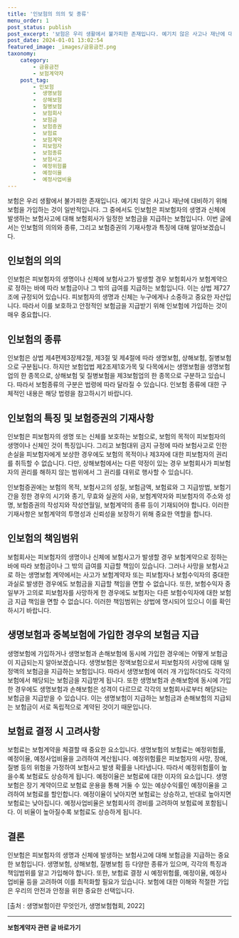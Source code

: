 ```yaml
---
title: '인보험의 의의 및 종류'
menu_order: 1
post_status: publish
post_excerpt: '보험은 우리 생활에서 불가피한 존재입니다. 예기치 않은 사고나 재난에 대비하기 위해 보험을 가입하는 것이 일반적입니다. 그 중에서도 인보험은 피보험자의 생명과 신체에 발생하는 보험사고에 대해 보험회사가 일정한 보험금을 지급하는 보험입니다. 이번 글에서는 인보험의 의의와 종류, 그리고 보험증권의 기재사항과 특징에 대해 알아보겠습니다.'
post_date: 2024-01-01 13:02:54
featured_image: _images/금융금전.png
taxonomy:
    category:
        - 금융금전
        - 보험계약자
    post_tag:
        - 인보험
        -  생명보험
        -  상해보험
        -  질병보험
        -  보험회사
        -  보험금
        -  보험증권
        -  보험료
        -  보험계약
        -  피보험자
        -  보험종류
        -  보험사고
        -  예정위험률
        -  예정이율
        -  예정사업비율
---
```



보험은 우리 생활에서 불가피한 존재입니다. 예기치 않은 사고나 재난에 대비하기 위해 보험을 가입하는 것이 일반적입니다. 그 중에서도 인보험은 피보험자의 생명과 신체에 발생하는 보험사고에 대해 보험회사가 일정한 보험금을 지급하는 보험입니다. 이번 글에서는 인보험의 의의와 종류, 그리고 보험증권의 기재사항과 특징에 대해 알아보겠습니다.

## 인보험의 의의

인보험은 피보험자의 생명이나 신체에 보험사고가 발생할 경우 보험회사가 보험계약으로 정하는 바에 따라 보험금이나 그 밖의 급여를 지급하는 보험입니다. 이는 상법 제727조에 규정되어 있습니다. 피보험자의 생명과 신체는 누구에게나 소중하고 중요한 자산입니다. 따라서 이를 보호하고 안정적인 보험금을 지급받기 위해 인보험에 가입하는 것이 매우 중요합니다.

## 인보험의 종류

인보험은 상법 제4편제3장제2절, 제3절 및 제4절에 따라 생명보험, 상해보험, 질병보험으로 구분됩니다. 하지만 보험업법 제2조제1호가목 및 다목에서는 생명보험을 생명보험업의 한 종목으로, 상해보험 및 질병보험을 제3보험업의 한 종목으로 구분하고 있습니다. 따라서 보험종류의 구분은 법령에 따라 달라질 수 있습니다. 인보험 종류에 대한 구체적인 내용은 해당 법령을 참고하시기 바랍니다.

## 인보험의 특징 및 보험증권의 기재사항

인보험은 피보험자의 생명 또는 신체를 보호하는 보험으로, 보험의 목적이 피보험자의 생명이나 신체인 것이 특징입니다. 그리고 보험대위 금지 규정에 따라 보험사고로 인한 손실을 피보험자에게 보상한 경우에도 보험의 목적이나 제3자에 대한 피보험자의 권리를 취득할 수 없습니다. 다만, 상해보험에서는 다른 약정이 있는 경우 보험회사가 피보험자의 권리를 해하지 않는 범위에서 그 권리를 대위로 행사할 수 있습니다.

인보험증권에는 보험의 목적, 보험사고의 성질, 보험금액, 보험료와 그 지급방법, 보험기간을 정한 경우의 시기와 종기, 무효와 실권의 사유, 보험계약자와 피보험자의 주소와 성명, 보험증권의 작성지와 작성연월일, 보험계약의 종류 등이 기재되어야 합니다. 이러한 기재사항은 보험계약의 투명성과 신뢰성을 보장하기 위해 중요한 역할을 합니다.

## 인보험의 책임범위

보험회사는 피보험자의 생명이나 신체에 보험사고가 발생할 경우 보험계약으로 정하는 바에 따라 보험금이나 그 밖의 급여를 지급할 책임이 있습니다. 그러나 사망을 보험사고로 하는 생명보험 계약에서는 사고가 보험계약자 또는 피보험자나 보험수익자의 중대한 과실로 발생한 경우에도 보험금을 지급할 책임을 면할 수 없습니다. 또한, 보험수익자 중 일부가 고의로 피보험자를 사망하게 한 경우에도 보험자는 다른 보험수익자에 대한 보험금 지급 책임을 면할 수 없습니다. 이러한 책임범위는 상법에 명시되어 있으니 이를 확인하시기 바랍니다.

## 생명보험과 중복보험에 가입한 경우의 보험금 지급

생명보험에 가입하거나 생명보험과 손해보험에 동시에 가입한 경우에는 어떻게 보험금이 지급되는지 알아보겠습니다. 생명보험은 정액보험으로서 피보험자의 사망에 대해 일정액의 보험금을 지급하는 보험입니다. 따라서 생명보험에 여러 개 가입하더라도 각각의 보험에서 해당되는 보험금을 지급받게 됩니다. 또한 생명보험과 손해보험에 동시에 가입한 경우에도 생명보험과 손해보험은 성격이 다르므로 각각의 보험회사로부터 해당되는 보험금을 지급받을 수 있습니다. 이는 생명보험이 지급하는 보험금과 손해보험의 지급되는 보험금이 서로 독립적으로 계약된 것이기 때문입니다.

## 보험료 결정 시 고려사항

보험료는 보험계약을 체결할 때 중요한 요소입니다. 생명보험의 보험료는 예정위험률, 예정이율, 예정사업비율을 고려하여 계산됩니다. 예정위험률은 피보험자의 사망, 장애, 질병 등의 위험을 가정하여 보험사고 발생 확률을 나타냅니다. 따라서 예정위험률이 높을수록 보험료도 상승하게 됩니다. 예정이율은 보험료에 대한 이자의 요소입니다. 생명보험은 장기 계약이므로 보험료 운용을 통해 거둘 수 있는 예상수익률인 예정이율을 고려하여 보험료를 할인합니다. 예정이율이 낮아지면 보험료는 상승하고, 반대로 높아지면 보험료는 낮아집니다. 예정사업비율은 보험회사의 경비를 고려하여 보험료에 포함됩니다. 이 비율이 높아질수록 보험료도 상승하게 됩니다.

## 결론

인보험은 피보험자의 생명과 신체에 발생하는 보험사고에 대해 보험금을 지급하는 중요한 보험입니다. 생명보험, 상해보험, 질병보험 등 다양한 종류가 있으며, 각각의 특징과 책임범위를 알고 가입해야 합니다. 또한, 보험료 결정 시 예정위험률, 예정이율, 예정사업비율 등을 고려하여 이를 최적화할 필요가 있습니다. 보험에 대한 이해와 적절한 가입은 우리의 안전과 안정을 위한 중요한 선택입니다.

[출처 : 생명보험이란 무엇인가, 생명보험협회, 2022]
<!-- wp:separator -->
<hr class="wp-block-separator has-alpha-channel-opacity"/>
<!-- /wp:separator -->

<!-- wp:group {"backgroundColor":"base","layout":{"type":"constrained"}} -->
<div class="wp-block-group has-base-background-color has-background"><!-- wp:paragraph {"align":"center","fontSize":"medium"} -->
<p class="has-text-align-center has-large-font-size"><strong>보험계약자 관련 글 바로가기</strong></p>
<!-- /wp:paragraph -->


<!-- wp:latest-posts
{"categories":[{"id":13963,"count":19,"description":"","link":"https://uknowlaw.com/category/%eb%b3%b4%ed%97%98%ea%b3%84%ec%95%bd%ec%9e%90/","name":"보험계약자","slug":"보험계약자","taxonomy":"category","parent":0,"meta":[],"_links":{"self":[{"href":"https://uknowlaw.com/wp-json/wp/v2/categories/13963"}],"collection":[{"href":"https://uknowlaw.com/wp-json/wp/v2/categories"}],"about":[{"href":"https://uknowlaw.com/wp-json/wp/v2/taxonomies/category"}],"wp:post_type":[{"href":"https://uknowlaw.com/wp-json/wp/v2/posts?categories=13963"}],"curies":[{"name":"wp","href":"https://api.w.org/{rel}","templated":true}]}}],"postsToShow":100,"excerptLength":28,"postLayout":"grid","columns":2,"featuredImageAlign":"left","featuredImageSizeSlug":"large","fontSize":"small"} /--></div>
<!-- /wp:group -->